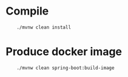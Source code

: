 
# Compile
```bash
    ./mvnw clean install
```

# Produce docker image
```bash
    ./mvnw clean spring-boot:build-image
```


